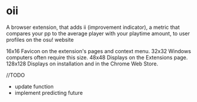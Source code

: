 # oii

A browser extension, that adds ii (improvement indicator), a metric that compares your pp to the average player with your playtime amount, to user profiles on the osu! website

16x16	Favicon on the extension's pages and context menu.
32x32	Windows computers often require this size.
48x48	Displays on the Extensions page.
128x128	Displays on installation and in the Chrome Web Store.

//TODO
- update function
- implement predicting future